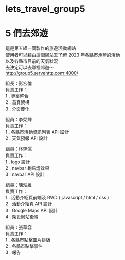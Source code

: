 # lets_travel_group5
# 5 們去郊遊

這是第五組一同製作的旅遊活動網站<br/>
使用者可以藉由這個網站去了解 2023 年各縣市承辦的活動<br/>
以及各縣市目前的天氣狀況<br/>
去決定可以去哪裡郊遊～<br/>
http://group5.servehttp.com:4000/<br/>

組長：彭宏倫<br/>
負責工作：<br/>
1 . 專案整合<br/>
2 . 首頁架構<br/>
3 . 介面優化<br/>

組員：李榮輝<br/>
負責工作：<br/>
1 . 各縣市活動資訊列表 API 設計<br/>
2 . 天氣預報 API 設計<br/>

組員：林琬儒<br/>
負責工作：<br/>
1 . logo 設計<br/>
2 . navbar 跑馬燈效果<br/>
3 . navbar API 設計<br/>

組員：陳泓維<br/>
負責工作：<br/>
1 . 活動介紹頁前端及 RWD ( javascript / html / css )<br/>
2 . 活動介紹頁 API 設計<br/>
3 . Google Maps API 設計<br/>
4 . 架設網站後端<br/>

組員：張華容<br/>
負責工作：<br/>
1 . 各縣市點擊圖片排版<br/>
2 . 各縣市點擊事件<br/>
3 . 報告

